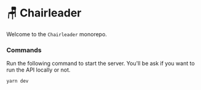 # 🪑 Chairleader 

Welcome to the `Chairleader` monorepo.

### Commands

Run the following command to start the server. You'll be ask if you want to run the API locally or not.

```
yarn dev
```

